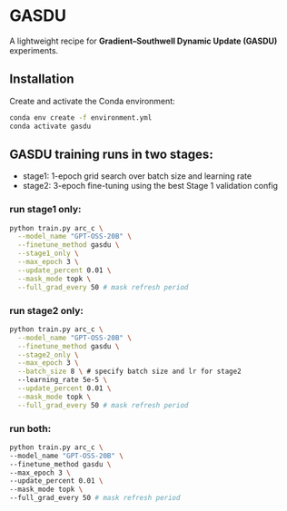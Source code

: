 # GASDU

A lightweight recipe for **Gradient–Southwell Dynamic Update (GASDU)** experiments.

## Installation

Create and activate the Conda environment:

```bash
conda env create -f environment.yml
conda activate gasdu
```
## GASDU training runs in two stages:
- stage1: 1-epoch grid search over batch size and learning rate
- stage2: 3-epoch fine-tuning using the best Stage 1 validation config

### run stage1 only:
```bash
python train.py arc_c \
  --model_name "GPT-OSS-20B" \
  --finetune_method gasdu \
  --stage1_only \
  --max_epoch 3 \
  --update_percent 0.01 \
  --mask_mode topk \
  --full_grad_every 50 # mask refresh period
```

### run stage2 only:

```bash
python train.py arc_c \
  --model_name "GPT-OSS-20B" \
  --finetune_method gasdu \
  --stage2_only \
  --max_epoch 3 \
  --batch_size 8 \ # specify batch size and lr for stage2
  --learning_rate 5e-5 \
  --update_percent 0.01 \
  --mask_mode topk \
  --full_grad_every 50 # mask refresh period
```

 ### run both:
  
  ```bash
  python train.py arc_c \
  --model_name "GPT-OSS-20B" \
  --finetune_method gasdu \
  --max_epoch 3 \
  --update_percent 0.01 \
  --mask_mode topk \
  --full_grad_every 50 # mask refresh period
```
